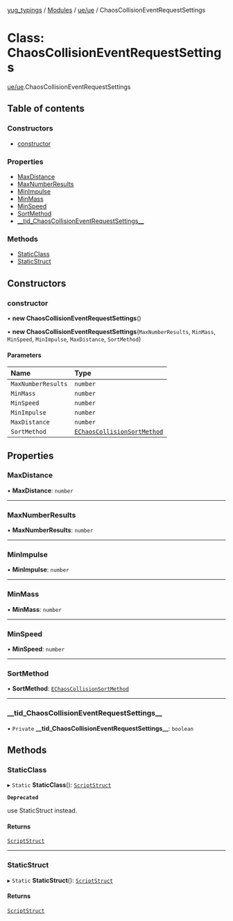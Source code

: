 [yug_typings](../README.md) / [Modules](../modules.md) / [ue/ue](../modules/ue_ue.md) / ChaosCollisionEventRequestSettings

# Class: ChaosCollisionEventRequestSettings

[ue/ue](../modules/ue_ue.md).ChaosCollisionEventRequestSettings

## Table of contents

### Constructors

- [constructor](ue_ue.ChaosCollisionEventRequestSettings.md#constructor)

### Properties

- [MaxDistance](ue_ue.ChaosCollisionEventRequestSettings.md#maxdistance)
- [MaxNumberResults](ue_ue.ChaosCollisionEventRequestSettings.md#maxnumberresults)
- [MinImpulse](ue_ue.ChaosCollisionEventRequestSettings.md#minimpulse)
- [MinMass](ue_ue.ChaosCollisionEventRequestSettings.md#minmass)
- [MinSpeed](ue_ue.ChaosCollisionEventRequestSettings.md#minspeed)
- [SortMethod](ue_ue.ChaosCollisionEventRequestSettings.md#sortmethod)
- [\_\_tid\_ChaosCollisionEventRequestSettings\_\_](ue_ue.ChaosCollisionEventRequestSettings.md#__tid_chaoscollisioneventrequestsettings__)

### Methods

- [StaticClass](ue_ue.ChaosCollisionEventRequestSettings.md#staticclass)
- [StaticStruct](ue_ue.ChaosCollisionEventRequestSettings.md#staticstruct)

## Constructors

### constructor

• **new ChaosCollisionEventRequestSettings**()

• **new ChaosCollisionEventRequestSettings**(`MaxNumberResults`, `MinMass`, `MinSpeed`, `MinImpulse`, `MaxDistance`, `SortMethod`)

#### Parameters

| Name | Type |
| :------ | :------ |
| `MaxNumberResults` | `number` |
| `MinMass` | `number` |
| `MinSpeed` | `number` |
| `MinImpulse` | `number` |
| `MaxDistance` | `number` |
| `SortMethod` | [`EChaosCollisionSortMethod`](../enums/ue_ue.EChaosCollisionSortMethod.md) |

## Properties

### MaxDistance

• **MaxDistance**: `number`

___

### MaxNumberResults

• **MaxNumberResults**: `number`

___

### MinImpulse

• **MinImpulse**: `number`

___

### MinMass

• **MinMass**: `number`

___

### MinSpeed

• **MinSpeed**: `number`

___

### SortMethod

• **SortMethod**: [`EChaosCollisionSortMethod`](../enums/ue_ue.EChaosCollisionSortMethod.md)

___

### \_\_tid\_ChaosCollisionEventRequestSettings\_\_

• `Private` **\_\_tid\_ChaosCollisionEventRequestSettings\_\_**: `boolean`

## Methods

### StaticClass

▸ `Static` **StaticClass**(): [`ScriptStruct`](ue_ue.ScriptStruct.md)

**`Deprecated`**

use StaticStruct instead.

#### Returns

[`ScriptStruct`](ue_ue.ScriptStruct.md)

___

### StaticStruct

▸ `Static` **StaticStruct**(): [`ScriptStruct`](ue_ue.ScriptStruct.md)

#### Returns

[`ScriptStruct`](ue_ue.ScriptStruct.md)
